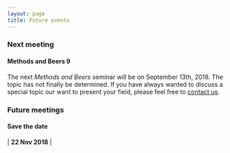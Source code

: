 ```yaml
---
layout: page
title: Future events
---
```


### Next meeting


#### Methods and Beers 9 ####
The next *Methods and Beers* seminar will be on September 13th, 2018. The topic  has not finally be determined. If you have always wanted to discuss a special topic our want to present your field, please feel free to [contact us][link contact].

### Future meetings
#### Save the date

| **22 Nov 2018** |




[link contact]:/contact
